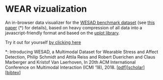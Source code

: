 # WEAR vizualization

An in-browser data visualizer for the [WESAD benchmark dataset](https://ubi29.informatik.uni-siegen.de/usi/data_wesad.html) (see [this paper](https://dl.acm.org/doi/10.1145/3242969.3242985) (*) for details), based on heavy compression of all data into a javascript-friendly format and based on the [uplot library](https://github.com/leeoniya/uPlot).

Try it out for yourself [by clicking here](https://kristofvl.github.io/wesadviz/)


*: Introducing WESAD, a Multimodal Dataset for Wearable Stress and Affect Detection, Philip Schmidt and Attila Reiss and Robert Duerichen and Claus Marberger and Kristof Van Laerhoven, In 20th ACM International Conference on Multimodal Interaction (ICMI ’18), 2018. [[pdf](https://kristofvl.github.io/usi/pdf/ubi_icmi2018.pdf)][[scholar](https://scholar.google.com/scholar?as_q=Introducing%20WESAD,%20a%20Multimodal%20Dataset%20for%20Wearable%20Stress%20and%20Affect%20Detection)][[bibtex](https://api.crossref.org/works/10.1145/3242969.3242985/transform/application/x-bibtex)]
